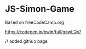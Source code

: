 # JS-Simon-Game

Based on freeCodeCamp.org

https://codepen.io/pwin/full/gewLQV/

// added github page
